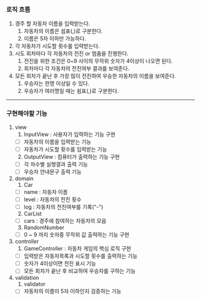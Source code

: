 ### 로직 흐름

1. 경주 할 자동차 이름을 입력받는다.
   1. 자동차의 이름은 쉽표(,)로 구분한다.
   2. 이름은 5자 이하만 가능하다.
2. 각 자동차가 시도할 횟수를 입력받는다.
3. 시도 회차마다 각 자동차의 전진 or 멈춤을 진행한다.
   1. 전진을 위한 조건은 0~9 사이의 무작위 숫자가 4이상이 나오면 된다.
   2. 회차마다 각 자동차의 전진여부 결과를 보여준다.
4. 모든 회차가 끝난 후 가장 많이 전진하여 우승한 자동차의 이름을 보여준다.
   1. 우승자는 한명 이상일 수 있다.
   2. 우승자가 여러명일 때는 쉼표(,)로 구분한다.
   
---

### 구현해야할 기능

1. view
   1. InputView : 사용자가 입력하는 기능 구현
    - [ ] 자동차의 이름을 입력받는 기능
    - [ ] 자동차가 시도할 횟수를 입력받는 기능
   2. OutputView : 컴퓨터가 출력하는 기능 구현
    - [ ] 각 차수별 실행결과 출력 기능
    - [ ] 우승자 안내문구 출력 기능

2. domain
   1. Car
    - [ ] name : 자동차 이름
    - [ ] level : 자동차의 전진 횟수
    - [ ] log : 자동차의 전진여부를 기록("-")
   2. CarList
    - [ ] cars : 경주에 참여하는 자동차의 모음
   3. RandomNumber
    - [ ] 0 ~ 9 까지 숫자중 무작위 값 출력하는 기능 구현

3. controller
   1. GameController : 자동차 게임의 핵심 로직 구현
    - [ ] 입력받은 자동차목록과 시도할 횟수를 출력하는 기능
    - [ ] 숫자가 4이상이면 전진 표시 기능
    - [ ] 모든 회차가 끝난 후 비교하여 우승자를 구하는 기능

4. validation
   1. validator
    - [ ] 자동차의 이름이 5자 이하인지 검증하는 기능